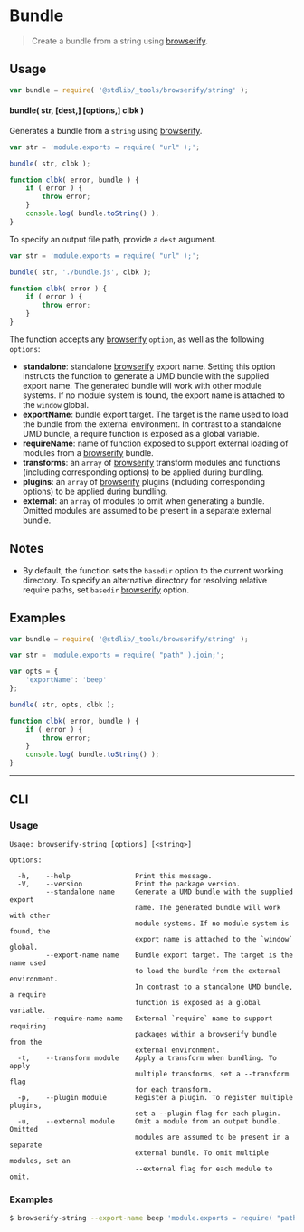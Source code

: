 <!--

@license Apache-2.0

Copyright (c) 2018 The Stdlib Authors.

Licensed under the Apache License, Version 2.0 (the "License");
you may not use this file except in compliance with the License.
You may obtain a copy of the License at

   http://www.apache.org/licenses/LICENSE-2.0

Unless required by applicable law or agreed to in writing, software
distributed under the License is distributed on an "AS IS" BASIS,
WITHOUT WARRANTIES OR CONDITIONS OF ANY KIND, either express or implied.
See the License for the specific language governing permissions and
limitations under the License.

-->

# Bundle

> Create a bundle from a string using [browserify][browserify].

<!-- Section to include introductory text. Make sure to keep an empty line after the intro `section` element and another before the `/section` close. -->

<section class="intro">

</section>

<!-- /.intro -->

<!-- Package usage documentation. -->

<section class="usage">

## Usage

```javascript
var bundle = require( '@stdlib/_tools/browserify/string' );
```

#### bundle( str, \[dest,] \[options,] clbk )

Generates a bundle from a `string` using [browserify][browserify].

```javascript
var str = 'module.exports = require( "url" );';

bundle( str, clbk );

function clbk( error, bundle ) {
    if ( error ) {
        throw error;
    }
    console.log( bundle.toString() );
}
```

To specify an output file path, provide a `dest` argument.

```javascript
var str = 'module.exports = require( "url" );';

bundle( str, './bundle.js', clbk );

function clbk( error ) {
    if ( error ) {
        throw error;
    }
}
```

The function accepts any [browserify][browserify] `option`, as well as the following `options`:

-   **standalone**: standalone [browserify][browserify] export name. Setting this option instructs the function to generate a UMD bundle with the supplied export name. The generated bundle will work with other module systems. If no module system is found, the export name is attached to the `window` global.
-   **exportName**: bundle export target. The target is the name used to load the bundle from the external environment. In contrast to a standalone UMD bundle, a require function is exposed as a global variable.
-   **requireName**: name of function exposed to support external loading of modules from a [browserify][browserify] bundle.
-   **transforms**: an `array` of [browserify][browserify] transform modules and functions (including corresponding options) to be applied during bundling.
-   **plugins**: an `array` of [browserify][browserify] plugins (including corresponding options) to be applied during bundling.
-   **external**: an `array` of modules to omit when generating a bundle. Omitted modules are assumed to be present in a separate external bundle.

</section>

<!-- /.usage -->

<!-- Package usage notes. Make sure to keep an empty line after the `section` element and another before the `/section` close. -->

<section class="notes">

## Notes

-   By default, the function sets the `basedir` option to the current working directory. To specify an alternative directory for resolving relative require paths, set `basedir` [browserify][browserify] option.

</section>

<!-- /.notes -->

<!-- Package usage examples. -->

<section class="examples">

## Examples

<!-- eslint no-undef: "error" -->

```javascript
var bundle = require( '@stdlib/_tools/browserify/string' );

var str = 'module.exports = require( "path" ).join;';

var opts = {
    'exportName': 'beep'
};

bundle( str, opts, clbk );

function clbk( error, bundle ) {
    if ( error ) {
        throw error;
    }
    console.log( bundle.toString() );
}
```

</section>

<!-- /.examples -->

<!-- Section for describing a command-line interface. -->

* * *

<section class="cli">

## CLI

<!-- CLI usage documentation. -->

<section class="usage">

### Usage

```text
Usage: browserify-string [options] [<string>]

Options:

  -h,    --help                Print this message.
  -V,    --version             Print the package version.
         --standalone name     Generate a UMD bundle with the supplied export
                               name. The generated bundle will work with other
                               module systems. If no module system is found, the
                               export name is attached to the `window` global.
         --export-name name    Bundle export target. The target is the name used
                               to load the bundle from the external environment.
                               In contrast to a standalone UMD bundle, a require
                               function is exposed as a global variable.
         --require-name name   External `require` name to support requiring
                               packages within a browserify bundle from the
                               external environment.
  -t,    --transform module    Apply a transform when bundling. To apply
                               multiple transforms, set a --transform flag
                               for each transform.
  -p,    --plugin module       Register a plugin. To register multiple plugins,
                               set a --plugin flag for each plugin.
  -u,    --external module     Omit a module from an output bundle. Omitted
                               modules are assumed to be present in a separate
                               external bundle. To omit multiple modules, set an
                               --external flag for each module to omit.
```

</section>

<!-- /.usage -->

<!-- CLI usage notes. Make sure to keep an empty line after the `section` element and another before the `/section` close. -->

<section class="notes">

</section>

<!-- /.notes -->

<!-- CLI usage examples. -->

<section class="examples">

### Examples

```bash
$ browserify-string --export-name beep 'module.exports = require( "path" ).join;'
```

</section>

<!-- /.examples -->

</section>

<!-- /.cli -->

<!-- Section to include cited references. If references are included, add a horizontal rule *before* the section. Make sure to keep an empty line after the `section` element and another before the `/section` close. -->

<section class="references">

</section>

<!-- /.references -->

<!-- Section for all links. Make sure to keep an empty line after the `section` element and another before the `/section` close. -->

<section class="links">

[browserify]: https://github.com/substack/node-browserify

</section>

<!-- /.links -->
